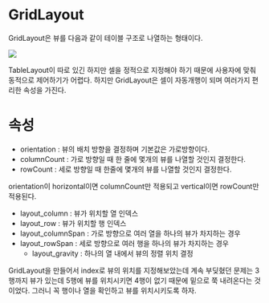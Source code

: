 # GridLayout

GridLayout은 뷰를 다음과 같이 테이블 구조로 나열하는 형태이다.

<img src="https://i.stack.imgur.com/K9WPT.jpg">

TableLayout이 따로 있긴 하지만 셀을 정적으로 지정해야 하기 때문에 사용자에 맞춰 동적으로 제어하기가 어렵다. 하지만 GridLayout은 셀이 자동개행이 되며 여러가지 편리한 속성을 가진다.

# 속성

* orientation : 뷰의 배치 방향을 결정하며 기본값은 가로방향이다.
* columnCount : 가로 방향일 때 한 줄에 몇개의 뷰를 나열할 것인지 결정한다.
* rowCount : 세로 방향일 때 한줄에 몇개의 뷰를 나열할 것인지 결정한다.

orientation이 horizontal이면 columnCount만 적용되고 vertical이면 rowCount만 적용된다.

* layout_column : 뷰가 위치할 열 인덱스
* layout_row : 뷰가 위치할 행 인덱스
* layout_columnSpan : 가로 방향으로 여러 열을 하나의 뷰가 차지하는 경우
* layout_rowSpan : 세로 방향으로 여러 행을 하나의 뷰가 차지하는 경우
  * layout_gravity : 하나의 열 내에서 뷰의 정렬 위치 결정

GridLayout을 만들어서 index로 뷰의 위치를 지정해보았는데 계속 부딪혔던 문제는 3행까지 뷰가 있는데 5행에 뷰를 위치시키면 4행이 없기 때문에 밑으로 쭉 내려온다는 것이었다. 그러니 꼭 행이나 열을 확인하고 뷰를 위치시키도록 하자.

